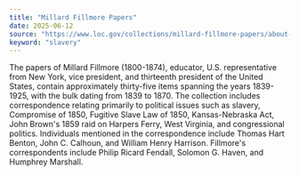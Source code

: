 ```yaml
---
title: "Millard Fillmore Papers"
date: 2025-06-12
source: "https://www.loc.gov/collections/millard-fillmore-papers/about-this-collection/"
keyword: "slavery"
---
```


The papers of Millard Fillmore (1800-1874), educator, U.S. representative from New York, vice president, and thirteenth president of the United States, contain approximately thirty-five items spanning the years 1839-1925, with the bulk dating from 1839 to 1870. The collection includes correspondence relating primarily to political issues such as slavery, Compromise of 1850, Fugitive Slave Law of 1850, Kansas-Nebraska Act, John Brown's 1859 raid on Harpers Ferry, West Virginia, and congressional politics. Individuals mentioned in the correspondence include Thomas Hart Benton, John C. Calhoun, and William Henry Harrison. Fillmore's correspondents include Philip Ricard Fendall, Solomon G. Haven, and Humphrey Marshall.

